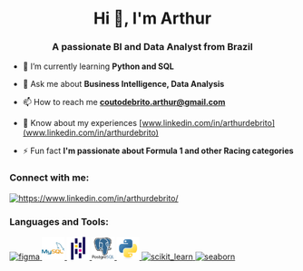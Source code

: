 <h1 align="center">Hi 👋, I'm Arthur</h1>
<h3 align="center">A passionate BI and Data Analyst from Brazil</h3>

- 🌱 I’m currently learning **Python and SQL**

- 💬 Ask me about **Business Intelligence, Data Analysis**

- 📫 How to reach me **coutodebrito.arthur@gmail.com**

- 📄 Know about my experiences [www.linkedin.com/in/arthurdebrito](www.linkedin.com/in/arthurdebrito)

- ⚡ Fun fact **I'm passionate about Formula 1 and other Racing categories**

<h3 align="left">Connect with me:</h3>
<p align="left">
<a href="https://linkedin.com/in/https://www.linkedin.com/in/arthurdebrito/" target="blank"><img align="center" src="https://raw.githubusercontent.com/rahuldkjain/github-profile-readme-generator/master/src/images/icons/Social/linked-in-alt.svg" alt="https://www.linkedin.com/in/arthurdebrito/" height="30" width="40" /></a>
</p>

<h3 align="left">Languages and Tools:</h3>
<p align="left"> <a href="https://www.figma.com/" target="_blank" rel="noreferrer"> <img src="https://www.vectorlogo.zone/logos/figma/figma-icon.svg" alt="figma" width="40" height="40"/> </a> <a href="https://www.mysql.com/" target="_blank" rel="noreferrer"> <img src="https://raw.githubusercontent.com/devicons/devicon/master/icons/mysql/mysql-original-wordmark.svg" alt="mysql" width="40" height="40"/> </a> <a href="https://pandas.pydata.org/" target="_blank" rel="noreferrer"> <img src="https://raw.githubusercontent.com/devicons/devicon/2ae2a900d2f041da66e950e4d48052658d850630/icons/pandas/pandas-original.svg" alt="pandas" width="40" height="40"/> </a> <a href="https://www.postgresql.org" target="_blank" rel="noreferrer"> <img src="https://raw.githubusercontent.com/devicons/devicon/master/icons/postgresql/postgresql-original-wordmark.svg" alt="postgresql" width="40" height="40"/> </a> <a href="https://www.python.org" target="_blank" rel="noreferrer"> <img src="https://raw.githubusercontent.com/devicons/devicon/master/icons/python/python-original.svg" alt="python" width="40" height="40"/> </a> <a href="https://scikit-learn.org/" target="_blank" rel="noreferrer"> <img src="https://upload.wikimedia.org/wikipedia/commons/0/05/Scikit_learn_logo_small.svg" alt="scikit_learn" width="40" height="40"/> </a> <a href="https://seaborn.pydata.org/" target="_blank" rel="noreferrer"> <img src="https://seaborn.pydata.org/_images/logo-mark-lightbg.svg" alt="seaborn" width="40" height="40"/> </a> </p>



<!---
- 👋 Hi, I’m @ArthurCoutoDeBrito
- 👀 I’m interested in ...
- 🌱 I’m currently learning ...
- 💞️ I’m looking to collaborate on ...
- 📫 How to reach me ...
- 😄 Pronouns: ...
- ⚡ Fun fact: ...
ArthurCoutoDeBrito/ArthurCoutoDeBrito is a ✨ special ✨ repository because its `README.md` (this file) appears on your GitHub profile.
You can click the Preview link to take a look at your changes.
--->
